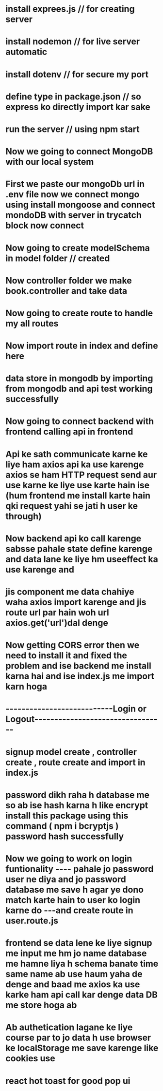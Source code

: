 # install exprees.js  // for creating server 
# install nodemon // for live server automatic
# install dotenv  // for secure my port 
# define type in package.json // so express ko directly import kar sake
# run the server // using npm start
# Now we going to connect MongoDB with our local system 
# First we paste our mongoDb url in .env file now we connect mongo using      install mongoose and connect mondoDB with server in trycatch block now connect
# Now going to create modelSchema in model folder // created  
# Now controller folder we make book.controller and take data 
# Now going to create route to handle  my all routes 
# Now import route in index and define here 
# data store in mongodb by importing from mongodb and api test working successfully
# Now going to connect backend with frontend calling api in frontend
# Api ke sath communicate karne ke liye ham axios api ka use karenge  axios se ham HTTP request send aur use karne ke liye use karte hain ise (hum frontend me install karte hain qki request yahi se jati h user ke through)
# Now backend api ko call karenge sabsse pahale state define karenge and data lane ke liye hm useeffect ka use karenge and 
# jis component me data chahiye waha axios import karenge and jis route url par hain woh url axios.get('url')dal denge 
# Now getting CORS error then we need to install it and fixed the problem and ise backend me install karna hai and ise index.js me import karn hoga 

# ---------------------------Login or Logout---------------------------------

# signup model create , controller create , route create and import in index.js 
# password dikh raha h database me so ab ise hash karna h like encrypt install this package using this command ( npm i bcryptjs ) password hash successfully
# Now we going to work on login funtionality ---- pahale jo password user ne diya and jo password database me save h agar ye dono match karte hain to user ko login karne do ---and create route in user.route.js  
# frontend se data lene ke liye signup me input me hm jo name database me hamne liya h schema banate time same name ab use haum yaha de denge and baad me axios ka use karke ham api call kar denge  data DB me store hoga ab 
# Ab authetication lagane ke liye course par to jo data h use browser ke localStorage me save karenge like cookies use 
# react hot toast for good pop ui
#
#
#
#
#